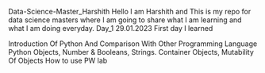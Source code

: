 Data-Science-Master_Harshith
Hello I am Harshith and This is my repo for data science masters where I am going to share what I am learning and what I am doing everyday.
Day_1 29.01.2023
First day I learned

Introduction Of Python And Comparison With Other Programming Language
Python Objects, Number & Booleans, Strings.
Container Objects, Mutability Of Objects
How to use PW lab
